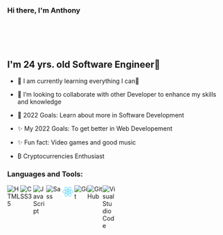 
### Hi there, I'm Anthony

  <h1  align=center><img  src="https://readme-typing-svg.herokuapp.com?font=jetbrains+mono&color=%012949&size=22&center=true&vCenter=true&lines=PHP%2C+Javascript%2C+MYSQL%2C+React"  alt=""></h1>

## I'm 24 yrs. old Software Engineer🤣

  

- 🌱 I am currently learning everything I can🤣

- 👯 I’m looking to collaborate with other Developer to enhance my skills and knowledge

- 🥅 2022 Goals: Learn about more in Software Development

-  ✨ My 2022 Goals: To get better in Web Developement

-  ✨ Fun fact: Video games and good music

- ₿ Cryptocurrencies Enthusiast

### Languages and Tools:

<img align="left" alt="HTML5" width="30px" src="https://www.svgrepo.com/show/120930/html.svg" />
<img align="left" alt="CSS3" width="30px" src="https://www.svgrepo.com/show/134149/css.svg" />
<img align="left" alt="JavaScript" width="30px" src="https://www.svgrepo.com/show/29753/javascript.svg" />
<img align="left" alt="Sass" width="35px" src="https://www.svgrepo.com/show/354310/sass.svg" />
<img align="left" alt="React" width="30px" src="https://raw.githubusercontent.com/github/explore/80688e429a7d4ef2fca1e82350fe8e3517d3494d/topics/react/react.png" />
<img align="left" alt="Git" width="30px" src="https://www.svgrepo.com/show/373623/git.svg" />
<img align="left" alt="GitHub" width="35px" src="https://www.svgrepo.com/show/312259/github.svg" />
<img align="left" alt="Visual Studio Code" width="30px" src="https://www.svgrepo.com/show/331782/visual-studio.svg" />
